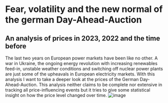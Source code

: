
# Fear, volatility and the new normal of the german Day-Ahead-Auction
## An analysis of prices in 2023, 2022 and the time before

The last two years on European power markets have been like no other. A war in Ukraine, the ongoing energy revolution with increasing renewables feed-in, unstable weather conditions and switching off nuclear power plants are just some of the upheavals in European electricity markets. With this analysis I want to take a deeper look at the prices of the German Day-Ahead-Auction. This analysis neither claims to be complete nor extensive in tracking all price-influencing events but it tries to give some statistical insight on how the price level changed over time. 
![image](https://github.com/marlonmei/DayAhead/assets/54535526/60c1a0e8-acd2-4dc2-ae42-3fc66877f0a4)
